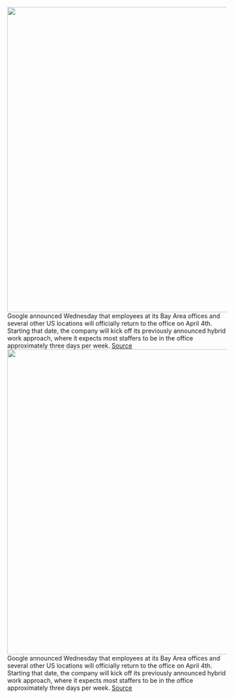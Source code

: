 <img src='https://cdn.vox-cdn.com/thumbor/xAsxUiGQE5bCXQ_AMPbtJl9CfOY=/0x0:2040x1360/1200x800/filters:focal(857x517:1183x843)/cdn.vox-cdn.com/uploads/chorus_image/image/70571504/acastro_170808_1777_google_logo_04.0.jpg' width='700px' /><br/>
Google announced Wednesday that employees at its Bay Area offices and several other US locations will officially return to the office on April 4th. Starting that date, the company will kick off its previously announced hybrid work approach, where it expects most staffers to be in the office approximately three days per week.
<a href='https://www.theverge.com/2022/3/2/22958702/google-bay-area-employees-return-to-office-april-hybrid'> Source <a/><img src='https://cdn.vox-cdn.com/thumbor/xAsxUiGQE5bCXQ_AMPbtJl9CfOY=/0x0:2040x1360/1200x800/filters:focal(857x517:1183x843)/cdn.vox-cdn.com/uploads/chorus_image/image/70571504/acastro_170808_1777_google_logo_04.0.jpg' width='700px' /><br/>
Google announced Wednesday that employees at its Bay Area offices and several other US locations will officially return to the office on April 4th. Starting that date, the company will kick off its previously announced hybrid work approach, where it expects most staffers to be in the office approximately three days per week.
<a href='https://www.theverge.com/2022/3/2/22958702/google-bay-area-employees-return-to-office-april-hybrid'> Source <a/>